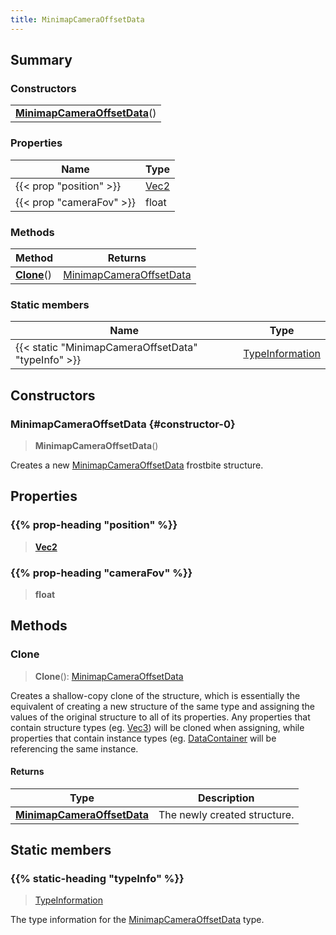```yaml
---
title: MinimapCameraOffsetData
---
```



## Summary
### Constructors
| |
| ----------- |
| **[MinimapCameraOffsetData](#constructor-0)**() |

### Properties
| Name | Type |
| ---- | ---- |
| {{< prop "position" >}} | [Vec2](/vext/ref/shared/class/vec2) |
| {{< prop "cameraFov" >}} | float |

### Methods
| Method | Returns |
| ------ | ---- |
| **[Clone](#clone)**() | [MinimapCameraOffsetData](/vext/ref/fb/minimapcameraoffsetdata) |

### Static members
| Name | Type |
| ---- | ---- |
| {{< static "MinimapCameraOffsetData" "typeInfo" >}} | [TypeInformation](/vext/ref/shared/class/typeinformation) |

## Constructors
### MinimapCameraOffsetData {#constructor-0}
> **MinimapCameraOffsetData**()

Creates a new [MinimapCameraOffsetData](/vext/ref/fb/minimapcameraoffsetdata) frostbite structure.

## Properties
### {{% prop-heading "position" %}}
> **[Vec2](/vext/ref/shared/class/vec2)**

### {{% prop-heading "cameraFov" %}}
> **float**

## Methods
### Clone
> **Clone**(): [MinimapCameraOffsetData](/vext/ref/fb/minimapcameraoffsetdata)

Creates a shallow-copy clone of the structure, which is essentially the equivalent of creating a new structure of the same type and assigning the values of the original structure to all of its properties. Any properties that contain structure types (eg. [Vec3](/vext/ref/shared/class/vec3)) will be cloned when assigning, while properties that contain instance types (eg. [DataContainer](/vext/ref/shared/class/datacontainer) will be referencing the same instance.

#### Returns
| Type | Description |
| ---- | ----------- |
| **[MinimapCameraOffsetData](/vext/ref/fb/minimapcameraoffsetdata)** | The newly created structure. |

## Static members
### {{% static-heading "typeInfo" %}}
> [TypeInformation](/vext/ref/shared/class/typeinformation)

The type information for the [MinimapCameraOffsetData](/vext/ref/fb/minimapcameraoffsetdata) type.

